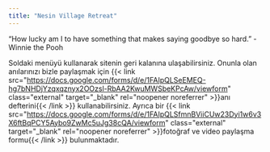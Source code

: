 ```yaml
---
title: "Nesin Village Retreat"
---
```



“How lucky am I to have something that makes saying goodbye so hard.” - Winnie the Pooh

Soldaki menüyü kullanarak sitenin geri kalanına ulaşabilirsiniz. Onunla olan anılarınızı bizle paylaşmak için {{< link src="https://docs.google.com/forms/d/e/1FAIpQLSeEMEQ-hg7bNHDjYzqxqznyx2OOzsl-RbAA2KwuMWSbeKPcAw/viewform" class="external" target="_blank" rel="noopener noreferrer" >}}anı defterini{{< /link >}} kullanabilirsiniz. Ayrıca bir {{< link src="https://docs.google.com/forms/d/e/1FAIpQLSfmnBViiCUw23Dyi1w6v3X6ftBqPCY5Aybo9ZwMc5uJg38cQA/viewform" class="external" target="_blank" rel="noopener noreferrer" >}}fotoğraf ve video paylaşma formu{{< /link >}} bulunmaktadır.
